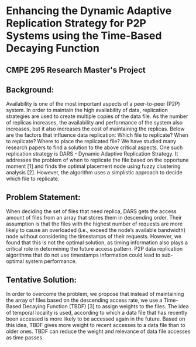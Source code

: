 # Enhancing the Dynamic Adaptive Replication Strategy for P2P Systems using the Time-Based Decaying Function

## CMPE 295 Research Master's Project

## Background:
Availability is one of the most important aspects of a peer-to-peer (P2P) system. In order to maintain the high availability of data, replication strategies are used to create multiple copies of the data file. As the number of replicas increases, the availability and performance of the system also increases, but it also increases the cost of maintaining the replicas. Below are the factors that influence data replication:
Which file to replicate?
When to replicate?
Where to place the replicated file?
We have studied many research papers to find a solution to the above critical aspects. One such replication strategy is DARS - Dynamic Adaptive Replication Strategy. It addresses the problem of when to replicate the file based on the opportune moment [1] and finds the optimal placement node using fuzzy clustering analysis [2]. However, the algorithm uses a simplistic approach to decide which file to replicate.

## Problem Statement:
When deciding the set of files that need replica, DARS gets the access amount of files from an array that stores them in descending order. Their assumption is that the files with the highest number of requests are more likely to cause an overloaded (i.e., exceed the node’s available bandwidth) node without considering the timestamps of their requests. However, we found that this is not the optimal solution, as timing information also plays a critical role in determining the future access pattern. P2P data replication algorithms that do not use timestamps information could lead to sub-optimal system performance.  

## Tentative Solution:
In order to overcome the problem, we propose that instead of maintaining the array of files based on the descending access rate, we use a Time-Based Decaying Function (TBDF) [3] to assign weights to the files. The idea of temporal locality is used, according to which a data file that has recently been accessed is more likely to be accessed again in the future. Based on this idea, TBDF gives more weight to recent accesses to a data file than to older ones. TBDF can reduce the weight and relevance of data file accesses as time passes.
